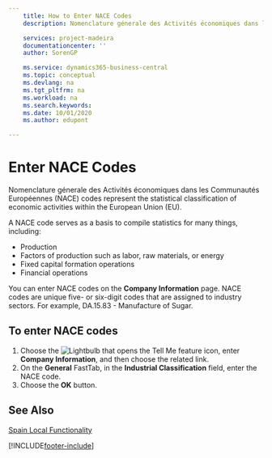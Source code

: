 ```yaml
---
    title: How to Enter NACE Codes
    description: Nomenclature génerale des Activités économiques dans les Communautés Européennes (NACE) codes represent the statistical classification of economic activities within the European Union (EU).

    services: project-madeira 
    documentationcenter: ''
    author: SorenGP

    ms.service: dynamics365-business-central
    ms.topic: conceptual
    ms.devlang: na
    ms.tgt_pltfrm: na
    ms.workload: na
    ms.search.keywords:
    ms.date: 10/01/2020
    ms.author: edupont

---
```

# Enter NACE Codes
Nomenclature génerale des Activités économiques dans les Communautés Européennes (NACE) codes represent the statistical classification of economic activities within the European Union (EU).  

A NACE code serves as a basis to compile statistics for many things, including:  

- Production  
- Factors of production such as labor, raw materials, or energy  
- Fixed capital formation operations  
- Financial operations  

You can enter NACE codes on the **Company Information** page. NACE codes are unique five- or six-digit codes that are assigned to industry sectors. For example, DA.15.83 - Manufacture of Sugar.  

## To enter NACE codes  

1.  Choose the ![Lightbulb that opens the Tell Me feature](../../media/ui-search/search_small.png "Tell me what you want to do") icon, enter **Company Information**, and then choose the related link.  
2.  On the **General** FastTab, in the **Industrial Classification** field, enter the NACE code.  
3.  Choose the **OK** button.  

## See Also  
 [Spain Local Functionality](spain-local-functionality.md)


[!INCLUDE[footer-include](../../includes/footer-banner.md)]